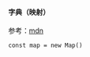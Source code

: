 #### 字典（映射）
参考：[mdn](https://developer.mozilla.org/zh-CN/docs/Web/JavaScript/Reference/Global_Objects/Map)
```
const map = new Map()
```